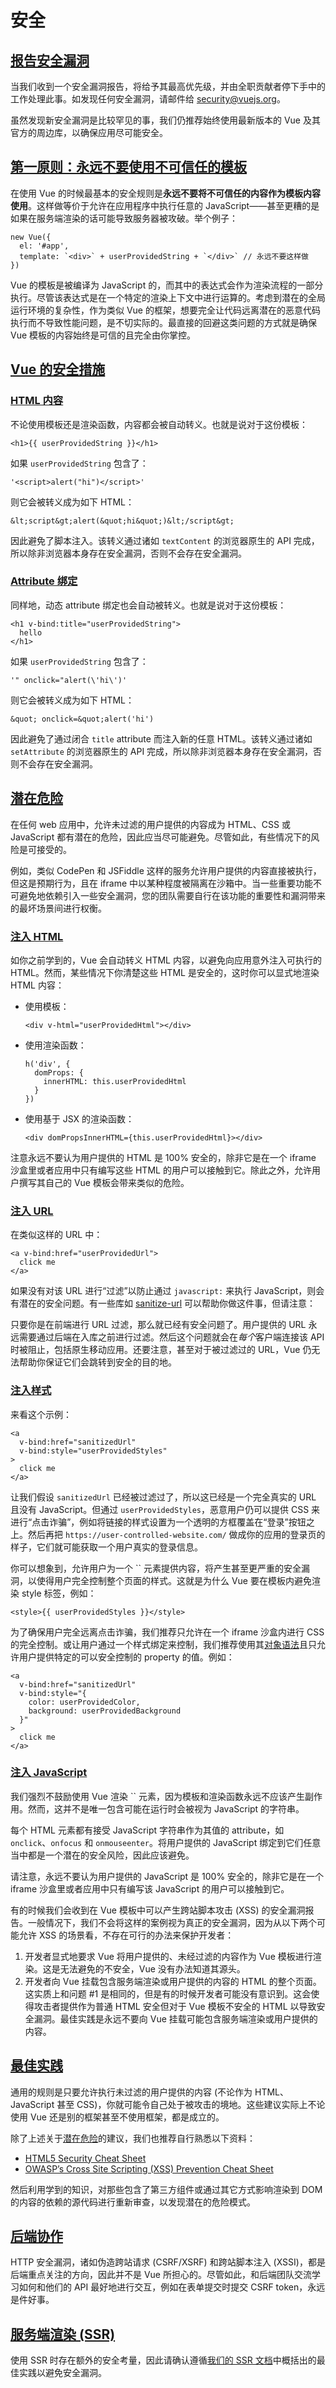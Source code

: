 # 安全

## [报告安全漏洞](https://cn.vuejs.org/v2/guide/security.html#报告安全漏洞)

当我们收到一个安全漏洞报告，将给予其最高优先级，并由全职贡献者停下手中的工作处理此事。如发现任何安全漏洞，请邮件给 [security@vuejs.org](mailto:security@vuejs.org)。

虽然发现新安全漏洞是比较罕见的事，我们仍推荐始终使用最新版本的 Vue 及其官方的周边库，以确保应用尽可能安全。

## [第一原则：永远不要使用不可信任的模板](https://cn.vuejs.org/v2/guide/security.html#第一原则：永远不要使用不可信任的模板)

在使用 Vue 的时候最基本的安全规则是**永远不要将不可信任的内容作为模板内容使用**。这样做等价于允许在应用程序中执行任意的 JavaScript——甚至更糟的是如果在服务端渲染的话可能导致服务器被攻破。举个例子：

```
new Vue({
  el: '#app',
  template: `<div>` + userProvidedString + `</div>` // 永远不要这样做
})
```

Vue 的模板是被编译为 JavaScript 的，而其中的表达式会作为渲染流程的一部分执行。尽管该表达式是在一个特定的渲染上下文中进行运算的。考虑到潜在的全局运行环境的复杂性，作为类似 Vue 的框架，想要完全让代码远离潜在的恶意代码执行而不导致性能问题，是不切实际的。最直接的回避这类问题的方式就是确保 Vue 模板的内容始终是可信的且完全由你掌控。

## [Vue 的安全措施](https://cn.vuejs.org/v2/guide/security.html#Vue-的安全措施)

### [HTML 内容](https://cn.vuejs.org/v2/guide/security.html#HTML-内容)

不论使用模板还是渲染函数，内容都会被自动转义。也就是说对于这份模板：

```
<h1>{{ userProvidedString }}</h1>
```

如果 `userProvidedString` 包含了：

```
'<script>alert("hi")</script>'
```

则它会被转义成为如下 HTML：

```
&lt;script&gt;alert(&quot;hi&quot;)&lt;/script&gt;
```

因此避免了脚本注入。该转义通过诸如 `textContent` 的浏览器原生的 API 完成，所以除非浏览器本身存在安全漏洞，否则不会存在安全漏洞。

### [Attribute 绑定](https://cn.vuejs.org/v2/guide/security.html#Attribute-绑定)

同样地，动态 attribute 绑定也会自动被转义。也就是说对于这份模板：

```
<h1 v-bind:title="userProvidedString">
  hello
</h1>
```

如果 `userProvidedString` 包含了：

```
'" onclick="alert(\'hi\')'
```

则它会被转义成为如下 HTML：

```
&quot; onclick=&quot;alert('hi')
```

因此避免了通过闭合 `title` attribute 而注入新的任意 HTML。该转义通过诸如 `setAttribute` 的浏览器原生的 API 完成，所以除非浏览器本身存在安全漏洞，否则不会存在安全漏洞。

## [潜在危险](https://cn.vuejs.org/v2/guide/security.html#潜在危险)

在任何 web 应用中，允许未过滤的用户提供的内容成为 HTML、CSS 或 JavaScript 都有潜在的危险，因此应当尽可能避免。尽管如此，有些情况下的风险是可接受的。

例如，类似 CodePen 和 JSFiddle 这样的服务允许用户提供的内容直接被执行，但这是预期行为，且在 iframe 中以某种程度被隔离在沙箱中。当一些重要功能不可避免地依赖引入一些安全漏洞，您的团队需要自行在该功能的重要性和漏洞带来的最坏场景间进行权衡。

### [注入 HTML](https://cn.vuejs.org/v2/guide/security.html#注入-HTML)

如你之前学到的，Vue 会自动转义 HTML 内容，以避免向应用意外注入可执行的 HTML。然而，某些情况下你清楚这些 HTML 是安全的，这时你可以显式地渲染 HTML 内容：

- 使用模板：

  ```
  <div v-html="userProvidedHtml"></div>
  ```

- 使用渲染函数：

  ```
  h('div', {
    domProps: {
      innerHTML: this.userProvidedHtml
    }
  })
  ```

- 使用基于 JSX 的渲染函数：

  ```
  <div domPropsInnerHTML={this.userProvidedHtml}></div>
  ```

注意永远不要认为用户提供的 HTML 是 100% 安全的，除非它是在一个 iframe 沙盒里或者应用中只有编写这些 HTML 的用户可以接触到它。除此之外，允许用户撰写其自己的 Vue 模板会带来类似的危险。

### [注入 URL](https://cn.vuejs.org/v2/guide/security.html#注入-URL)

在类似这样的 URL 中：

```
<a v-bind:href="userProvidedUrl">
  click me
</a>
```

如果没有对该 URL 进行“过滤”以防止通过 `javascript:` 来执行 JavaScript，则会有潜在的安全问题。有一些库如 [sanitize-url](https://www.npmjs.com/package/@braintree/sanitize-url) 可以帮助你做这件事，但请注意：

只要你是在前端进行 URL 过滤，那么就已经有安全问题了。用户提供的 URL 永远需要通过后端在入库之前进行过滤。然后这个问题就会在*每个*客户端连接该 API 时被阻止，包括原生移动应用。还要注意，甚至对于被过滤过的 URL，Vue 仍无法帮助你保证它们会跳转到安全的目的地。

### [注入样式](https://cn.vuejs.org/v2/guide/security.html#注入样式)

来看这个示例：

```
<a
  v-bind:href="sanitizedUrl"
  v-bind:style="userProvidedStyles"
>
  click me
</a>
```

让我们假设 `sanitizedUrl` 已经被过滤过了，所以这已经是一个完全真实的 URL 且没有 JavaScript。但通过 `userProvidedStyles`，恶意用户仍可以提供 CSS 来进行“点击诈骗”，例如将链接的样式设置为一个透明的方框覆盖在“登录”按钮之上。然后再把 `https://user-controlled-website.com/` 做成你的应用的登录页的样子，它们就可能获取一个用户真实的登录信息。

你可以想象到，允许用户为一个 `` 元素提供内容，将产生甚至更严重的安全漏洞，以使得用户完全控制整个页面的样式。这就是为什么 Vue 要在模板内避免渲染 style 标签，例如：

```
<style>{{ userProvidedStyles }}</style>
```

为了确保用户完全远离点击诈骗，我们推荐只允许在一个 iframe 沙盒内进行 CSS 的完全控制。或让用户通过一个样式绑定来控制，我们推荐使用其[对象语法](https://cn.vuejs.org/v2/guide/class-and-style.html#对象语法-1)且只允许用户提供特定的可以安全控制的 property 的值。例如：

```
<a
  v-bind:href="sanitizedUrl"
  v-bind:style="{
    color: userProvidedColor,
    background: userProvidedBackground
  }"
>
  click me
</a>
```

### [注入 JavaScript](https://cn.vuejs.org/v2/guide/security.html#注入-JavaScript)

我们强烈不鼓励使用 Vue 渲染 `` 元素，因为模板和渲染函数永远不应该产生副作用。然而，这并不是唯一包含可能在运行时会被视为 JavaScript 的字符串。

每个 HTML 元素都有接受 JavaScript 字符串作为其值的 attribute，如 `onclick`、`onfocus` 和 `onmouseenter`。将用户提供的 JavaScript 绑定到它们任意当中都是一个潜在的安全风险，因此应该避免。

请注意，永远不要认为用户提供的 JavaScript 是 100% 安全的，除非它是在一个 iframe 沙盒里或者应用中只有编写该 JavaScript 的用户可以接触到它。

有的时候我们会收到在 Vue 模板中可以产生跨站脚本攻击 (XSS) 的安全漏洞报告。一般情况下，我们不会将这样的案例视为真正的安全漏洞，因为从以下两个可能允许 XSS 的场景看，不存在可行的办法来保护开发者：

1. 开发者显式地要求 Vue 将用户提供的、未经过滤的内容作为 Vue 模板进行渲染。这是无法避免的不安全，Vue 没有办法知道其源头。
2. 开发者向 Vue 挂载包含服务端渲染或用户提供的内容的 HTML 的整个页面。这实质上和问题 #1 是相同的，但是有的时候开发者可能没有意识到。这会使得攻击者提供作为普通 HTML 安全但对于 Vue 模板不安全的 HTML 以导致安全漏洞。最佳实践是永远不要向 Vue 挂载可能包含服务端渲染或用户提供的内容。

## [最佳实践](https://cn.vuejs.org/v2/guide/security.html#最佳实践)

通用的规则是只要允许执行未过滤的用户提供的内容 (不论作为 HTML、JavaScript 甚至 CSS)，你就可能令自己处于被攻击的境地。这些建议实际上不论使用 Vue 还是别的框架甚至不使用框架，都是成立的。

除了上述关于[潜在危险](https://cn.vuejs.org/v2/guide/security.html#潜在危险)的建议，我们也推荐自行熟悉以下资料：

- [HTML5 Security Cheat Sheet](https://html5sec.org/)
- [OWASP’s Cross Site Scripting (XSS) Prevention Cheat Sheet](https://cheatsheetseries.owasp.org/cheatsheets/Cross_Site_Scripting_Prevention_Cheat_Sheet.html)

然后利用学到的知识，对那些包含了第三方组件或通过其它方式影响渲染到 DOM 的内容的依赖的源代码进行重新审查，以发现潜在的危险模式。

## [后端协作](https://cn.vuejs.org/v2/guide/security.html#后端协作)

HTTP 安全漏洞，诸如伪造跨站请求 (CSRF/XSRF) 和跨站脚本注入 (XSSI)，都是后端重点关注的方向，因此并不是 Vue 所担心的。尽管如此，和后端团队交流学习如何和他们的 API 最好地进行交互，例如在表单提交时提交 CSRF token，永远是件好事。

## [服务端渲染 (SSR)](https://cn.vuejs.org/v2/guide/security.html#服务端渲染-SSR)

使用 SSR 时存在额外的安全考量，因此请确认遵循[我们的 SSR 文档](https://ssr.vuejs.org/zh/)中概括出的最佳实践以避免安全漏洞。
